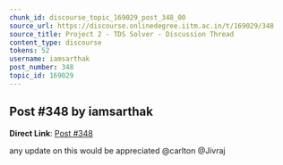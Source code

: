 ```yaml
---
chunk_id: discourse_topic_169029_post_348_00
source_url: https://discourse.onlinedegree.iitm.ac.in/t/169029/348
source_title: Project 2 - TDS Solver - Discussion Thread
content_type: discourse
tokens: 52
username: iamsarthak
post_number: 348
topic_id: 169029
---
```


## Post #348 by iamsarthak

**Direct Link**: [Post #348](https://discourse.onlinedegree.iitm.ac.in/t/169029/348)

any update on this would be appreciated @carlton @Jivraj
